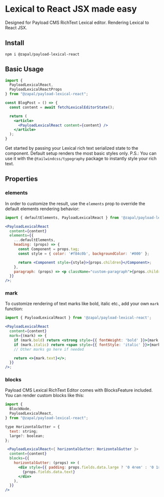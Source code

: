# Lexical to React JSX made easy

Designed for Payload CMS RichText Lexical editor. Rendering Lexical to React JSX.

## Install

```
npm i @zapal/payload-lexical-react
```

## Basic Usage

```jsx
import {
  PayloadLexicalReact,
  PayloadLexicalReactProps
} from "@zapal/payload-lexical-react";

const BlogPost = () => {
  const content = await fetchLexicalEditorState();

  return (
    <article>
      <PayloadLexicalReact content={content} />
    </article>
  );
}
```

Get started by passing your Lexical rich text serialized state to the component. Default setup renders the most basic
styles only. P.S.: You can use it with the `@tailwindcss/typography` package to instantly style your rich text.

## Properties

### elements

In order to customize the result, use the `elements` prop to override the default elements rendering behavior:

```jsx
import { defaultElements, PayloadLexicalReact } from '@zapal/payload-lexical-react';

<PayloadLexicalReact
  content={content}
  elements={{
    ...defaultElements,
    heading: (props) => {
      const Component = props.tag;
      const style = { color: '#f84c0b', backgroundColor: '#000' };

      return <Component style={style}>{props.children}</Component>;
    },
    paragraph: (props) => <p className="custom-paragraph">{props.children}</p>,
  }}
/>;
```

### mark

To customize rendering of text marks like bold, italic etc., add your own `mark` function:

```jsx
import { PayloadLexicalReact } from '@zapal/payload-lexical-react';

<PayloadLexicalReact
  content={content}
  mark={(mark) => {
    if (mark.bold) return <strong style={{ fontWeight: 'bold' }}>{mark.text}</strong>;
    if (mark.italic) return <span style={{ fontStyle: 'italic' }}>{mark.text}</span>;
    // Other marks go here if needed

    return <>{mark.text}</>;
  }}
/>;
```

### blocks

Payload CMS Lexical RichText Editor comes with BlocksFeature included. You can render custom blocks like this:

```jsx
import {
  BlockNode,
  PayloadLexicalReact,
} from "@zapal/payload-lexical-react";

type HorizontalGutter = {
  text: string;
  large?: boolean;
};

 <PayloadLexicalReact<{ horizontalGutter: HorizontalGutter }>
  content={content}
  blocks={{
    horizontalGutter: (props) => (
      <div style={{ padding: props.fields.data.large ? '0 4rem' : '0 1rem' }}>
        {props.fields.data.text}
      </div>
    ),
  }}
/>
```
